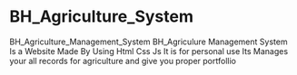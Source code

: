 # BH_Agriculture_System
BH_Agriculture_Management_System 
BH_Agriculure Management System Is a Website Made By Using Html Css Js 
It is for personal use 
Its Manages your all records for agriculture and give you proper portfollio
